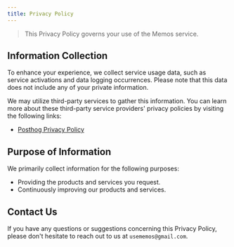 ```yaml
---
title: Privacy Policy
---
```


> This Privacy Policy governs your use of the Memos service.

## Information Collection

To enhance your experience, we collect service usage data, such as service activations and data logging occurrences. Please note that this data does not include any of your private information.

We may utilize third-party services to gather this information. You can learn more about these third-party service providers' privacy policies by visiting the following links:

- [Posthog Privacy Policy](https://posthog.com/privacy)

## Purpose of Information

We primarily collect information for the following purposes:

- Providing the products and services you request.
- Continuously improving our products and services.

## Contact Us

If you have any questions or suggestions concerning this Privacy Policy, please don't hesitate to reach out to us at `usememos@gmail.com`.

